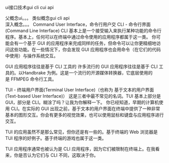
ui接口技术gui cli cui api


父概念ui。。。
类似概念gui cli api  
深入概念。。。
Command User Interface，命令行用户交
CLI - 命令行界面(Command Line Interface)
CLI 基本上是一个接受输入来执行某种功能的命令行程序。基本上，任何可以在终端中通过命令使用的应用程序都属于这一类。
你可能会有一个基于 GUI 的应用程序来完成同样的任务，但命令可以让你更精细地访问这些功能。在一些情况下，你会发现 GUI 应用程序也会用命令（在它们的代码中使用）与操作系统交互。

GUI 应用程序往往是基于 CLI 工具的
许多流行的 GUI 应用程序往往是基于 CLI 工具的。以Handbrake 为例。这是一个流行的开源媒体转换器，它底层使用的是 FFMPEG 命令行工具。


TUI - 终端用户界面(Terminal User Interface)（也称为 基于文本的用户界面(Text-based User Interface)）
这是三者中最不常见的名词。TUI 基本上部分是 GUI，部分是 CLI。糊涂了吗？让我为你解释一下。
你已经知道，早期的计算机使用 CLI。在实际的 GUI 出现之前，基于文本的用户界面在终端中提供了一种非常基本的图形交互。你会有更多的视觉效果，也可以使用鼠标和键盘与应用程序进行交互。

TUI 的应用虽然不是那么常见，但你还是有一些的。基于终端的 Web 浏览器是 TUI 程序的好例子。基于终端的游戏也属于这一类。


TUI 应用程序通常也被认为是 CLI 应用程序，因为它们被限制在终端上。在我看来，你是否认为它们与 CLI 不同，这取决于你。
